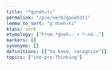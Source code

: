 ```yaml
---
title: "*ǵn̥néh₃ti"
permalink: "/pie/verb/ǵn̥néh3ti"
lemma_to_sort: "g'nneh₃ti"
klass: verb
etymology: ["From *ǵneh₃- +‎ *-né-."]
markers: []
synonyms: []
definitions: [["to know, recognize"]]
topics: ["ine-pro:Thinking"]
---
```

